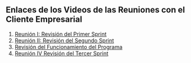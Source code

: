## Enlaces de los Videos de las Reuniones con el Cliente Empresarial
1. [Reunión I: Revisión del Primer Sprint](https://youtu.be/cSsrZgy0xxo)
2. [Reunión II: Revisión del Segundo Sprint](https://youtu.be/5Gs39ZsFYVM)
3. [Revisión del Funcionamiento del Programa](https://youtu.be/iZXb9MSZJ4w)
4. [Reunión IV Revisión del Tercer Sprint](https://youtu.be/ga0WhALuroI)
